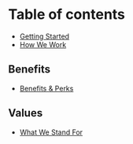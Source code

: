 # Table of contents

* [Getting Started](README.md)
* [How We Work](how-we-work.md)

## Benefits

* [Benefits & Perks](benefits/benefits-and-perks.md)

## Values

* [What We Stand For](values/what-we-stand-for.md)
